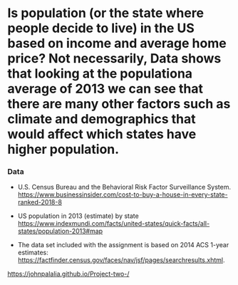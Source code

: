 # Is population (or the state where people decide to live) in the US based on income and average home price? Not necessarily, Data shows that looking at the populationa average of 2013 we can see that there are many other factors such as climate and demographics that would affect which states have higher population.

### Data 
* U.S. Census Bureau and the Behavioral Risk Factor Surveillance System.
 https://www.businessinsider.com/cost-to-buy-a-house-in-every-state-ranked-2018-8

* US population in 2013 (estimate) by state
https://www.indexmundi.com/facts/united-states/quick-facts/all-states/population-2013#map


* The data set included with the assignment is based on 2014 ACS 1-year estimates: https://factfinder.census.gov/faces/nav/jsf/pages/searchresults.xhtml.


https://johnpalalia.github.io/Project-two-/
